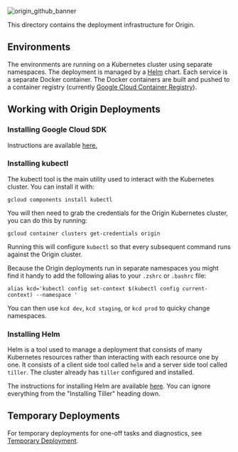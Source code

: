 ![origin_github_banner](https://user-images.githubusercontent.com/673455/37314301-f8db9a90-2618-11e8-8fee-b44f38febf38.png)

This directory contains the deployment infrastructure for Origin. 

## Environments

The environments are running on a Kubernetes cluster using separate namespaces. The deployment is managed by a [Helm](https://www.helm.sh/) chart. Each service is a separate Docker container. The Docker containers are built and pushed to a container registry (currently [Google Cloud Container Registry](https://cloud.google.com/container-registry/)).

## Working with Origin Deployments

### Installing Google Cloud SDK

Instructions are available [here.](https://cloud.google.com/sdk/docs/quickstarts)

### Installing kubectl

The kubectl tool is the main utility used to interact with the Kubernetes cluster. You can install it with:

`gcloud components install kubectl`
  
You will then need to grab the credentials for the Origin Kubernetes cluster, you can do this by running:

`gcloud container clusters get-credentials origin`
  
Running this will configure `kubectl` so that every subsequent command runs against the Origin cluster.

Because the Origin deployments run in separate namespaces you might find it handy to add the following alias to your `.zshrc` or `.bashrc` file:

`alias kcd='kubectl config set-context $(kubectl config current-context) --namespace '`

You can then use `kcd dev`, `kcd staging`, or `kcd prod` to quicky change namespaces.


### Installing Helm

Helm is a tool used to manage a deployment that consists of many Kubernetes resources rather than interacting with each resource one by one. It consists of a client side tool called `helm` and a server side tool called `tiller`. The cluster already has `tiller` configured and installed.

The instructions for installing Helm are available [here](https://github.com/helm/helm/blob/master/docs/install.md). You can ignore everything from the "Installing Tiller" heading down.

## Temporary Deployments

For temporary deployments for one-off tasks and diagnostics, see [Temporary Deployment](docs/temporary.md).
